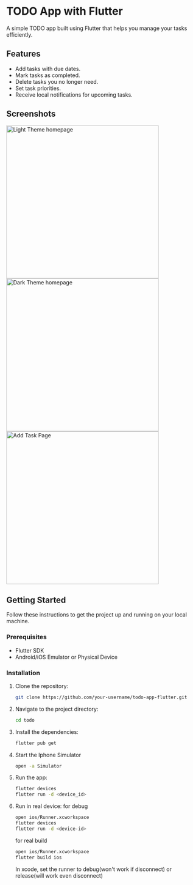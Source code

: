 # TODO App with Flutter

A simple TODO app built using Flutter that helps you manage your tasks efficiently.

## Features

- Add tasks with due dates.
- Mark tasks as completed.
- Delete tasks you no longer need.
- Set task priorities.
- Receive local notifications for upcoming tasks.

## Screenshots

<img src="1.png" alt="Light Theme homepage" width="400">
<img src="2.png" alt="Dark Theme homepage" width="400">
<img src="3.png" alt="Add Task Page" width="400">

## Getting Started

Follow these instructions to get the project up and running on your local machine.

### Prerequisites

- Flutter SDK
- Android/iOS Emulator or Physical Device

### Installation

1. Clone the repository:

   ```bash
   git clone https://github.com/your-username/todo-app-flutter.git
   ```

2. Navigate to the project directory:

   ```bash
   cd todo
   ```

3. Install the dependencies:

   ```bash
   flutter pub get
   ```

4. Start the Iphone Simulator

   ```bash
   open -a Simulator
   ```


5. Run the app:

   ```bash
   flutter devices
   flutter run -d <device_id>
   ```

6. Run in real device:
   for debug
   ```bash
   open ios/Runner.xcworkspace
   flutter devices
   flutter run -d <device-id>
   ```

   for real build
   ```bash
   open ios/Runner.xcworkspace
   flutter build ios
   ```
   In xcode, set the runner to debug(won't work if disconnect) or release(will work even disconnect)

